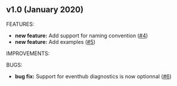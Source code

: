 ## v1.0 (January 2020)

FEATURES: 
* **new feature:**  Add support for naming convention ([#4](https://github.com/aztfmod/terraform-azurerm-caf-automation/issues/4))
* **new feature:**  Add examples ([#5](https://github.com/aztfmod/terraform-azurerm-caf-automation/issues/5))

IMPROVEMENTS:

BUGS:
* **bug fix:** Support for eventhub diagnostics is now optionnal ([#6](https://github.com/aztfmod/terraform-azurerm-caf-automation/issues/6)) 
